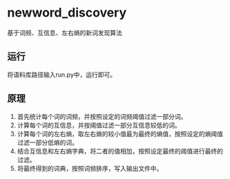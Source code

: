 # newword_discovery
基于词频、互信息、左右熵的新词发现算法

## 运行

将语料库路径输入run.py中，运行即可。

## 原理

1. 首先统计每个词的词频，并按照设定的词频阈值过滤一部分词。
2. 计算每个词的互信息，并按阈值过滤一部分互信息较低的词。
3. 计算每个词的左右熵，取左右熵的较小值最为最终的熵值，按照设定的熵阈值过滤一部分低熵的词。
4. 结合互信息和左右熵字典，将二者的值相加，按照设定最终的阈值进行最终的过滤。
5. 将最终得到的词典，按照词频排序，写入输出文件中。
